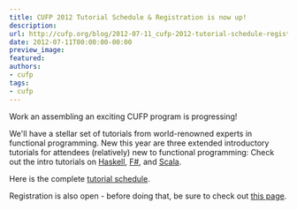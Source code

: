 ```yaml
---
title: CUFP 2012 Tutorial Schedule & Registration is now up!
description:
url: http://cufp.org/blog/2012-07-11_cufp-2012-tutorial-schedule-registration-now.html
date: 2012-07-11T00:00:00-00:00
preview_image:
featured:
authors:
- cufp
tags:
- cufp
---
```




<p>Work an assembling an exciting CUFP program is progressing!</p>
<p>We'll have a stellar set of tutorials from world-renowned experts in
functional programming. New this year are three extended introductory
tutorials for attendees (relatively) new to functional programming:
Check out the intro tutorials on
<a href="http://cufp.org/2012/introductory-haskell-concurrent-haskell-jeremy-gib-day1.html">Haskell</a>,
<a href="http://cufp.org/2012/functional-concepts-real-world-f-tomas-petricek-un.html">F#</a>,
and
<a href="http://cufp.org/2012/scala-primer-heiko-seeberger-typesafe.html">Scala</a>.</p>
<p>Here is the complete <a href="http://cufp.org/2012/index.html#Day1ThuSep13thTutorials">tutorial schedule</a>.</p>
<p>Registration is also open - before doing that, be sure to check out <a href="http://cufp.org/2012/registration.html">this page</a>.</p>

